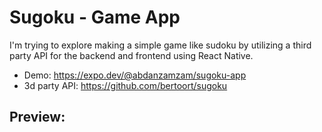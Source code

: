 # Sugoku - Game App

I'm trying to explore making a simple game like sudoku by utilizing a third party API for the backend and frontend using React Native.

- Demo: https://expo.dev/@abdanzamzam/sugoku-app
- 3d party API: https://github.com/bertoort/sugoku

## Preview:

[](https://github.com/abdanzamzam/Sugoku-Game-App/blob/development/sugoku-app/preview/Screenshot%201.jpeg)
